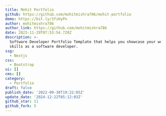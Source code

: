```yaml
---
title: Mohit Portfolio
github: https://github.com/mohitmishra786/mohit-portfolio
demo: https://bit.ly/3fzHyPn
author: mohitmishra786
author_link: https://github.com/mohitmishra786
date: 2023-11-29T07:53:54.720Z
description: >-
  Software Developer Portfolio Template that helps you showcase your work and
  skills as a software developer.
ssg:
  - Nextjs
css:
  - Bootstrap
ui: []
cms: []
category:
  - Portfolio
draft: false
publish_date: '2022-09-30T19:22:05Z'
update_date: '2024-12-22T05:12:03Z'
github_star: 11
github_fork: 5
---
```

